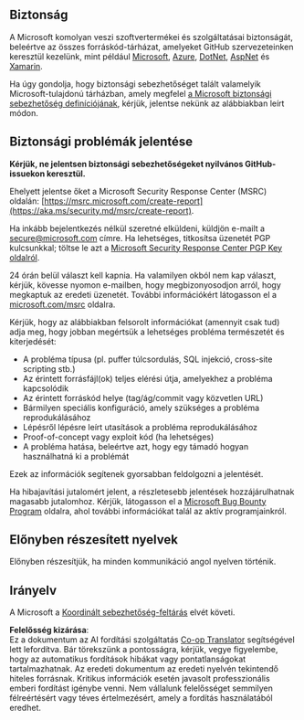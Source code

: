 <!--
CO_OP_TRANSLATOR_METADATA:
{
  "original_hash": "57f14126c1c6add76b3aef3844dfe4e3",
  "translation_date": "2025-07-21T20:34:57+00:00",
  "source_file": "SECURITY.md",
  "language_code": "hu"
}
-->
## Biztonság

A Microsoft komolyan veszi szoftvertermékei és szolgáltatásai biztonságát, beleértve az összes forráskód-tárházat, amelyeket GitHub szervezeteinken keresztül kezelünk, mint például [Microsoft](https://github.com/Microsoft), [Azure](https://github.com/Azure), [DotNet](https://github.com/dotnet), [AspNet](https://github.com/aspnet) és [Xamarin](https://github.com/xamarin).

Ha úgy gondolja, hogy biztonsági sebezhetőséget talált valamelyik Microsoft-tulajdonú tárházban, amely megfelel [a Microsoft biztonsági sebezhetőség definíciójának](https://aka.ms/security.md/definition), kérjük, jelentse nekünk az alábbiakban leírt módon.

## Biztonsági problémák jelentése

**Kérjük, ne jelentsen biztonsági sebezhetőségeket nyilvános GitHub-issuekon keresztül.**

Ehelyett jelentse őket a Microsoft Security Response Center (MSRC) oldalán: [https://msrc.microsoft.com/create-report](https://aka.ms/security.md/msrc/create-report).

Ha inkább bejelentkezés nélkül szeretné elküldeni, küldjön e-mailt a [secure@microsoft.com](mailto:secure@microsoft.com) címre. Ha lehetséges, titkosítsa üzenetét PGP kulcsunkkal; töltse le azt a [Microsoft Security Response Center PGP Key oldalról](https://aka.ms/security.md/msrc/pgp).

24 órán belül választ kell kapnia. Ha valamilyen okból nem kap választ, kérjük, kövesse nyomon e-mailben, hogy megbizonyosodjon arról, hogy megkaptuk az eredeti üzenetét. További információkért látogasson el a [microsoft.com/msrc](https://www.microsoft.com/msrc) oldalra.

Kérjük, hogy az alábbiakban felsorolt információkat (amennyit csak tud) adja meg, hogy jobban megértsük a lehetséges probléma természetét és kiterjedését:

  * A probléma típusa (pl. puffer túlcsordulás, SQL injekció, cross-site scripting stb.)
  * Az érintett forrásfájl(ok) teljes elérési útja, amelyekhez a probléma kapcsolódik
  * Az érintett forráskód helye (tag/ág/commit vagy közvetlen URL)
  * Bármilyen speciális konfiguráció, amely szükséges a probléma reprodukálásához
  * Lépésről lépésre leírt utasítások a probléma reprodukálásához
  * Proof-of-concept vagy exploit kód (ha lehetséges)
  * A probléma hatása, beleértve azt, hogy egy támadó hogyan használhatná ki a problémát

Ezek az információk segítenek gyorsabban feldolgozni a jelentését.

Ha hibajavítási jutalomért jelent, a részletesebb jelentések hozzájárulhatnak magasabb jutalomhoz. Kérjük, látogasson el a [Microsoft Bug Bounty Program](https://aka.ms/security.md/msrc/bounty) oldalra, ahol további információkat talál az aktív programjainkról.

## Előnyben részesített nyelvek

Előnyben részesítjük, ha minden kommunikáció angol nyelven történik.

## Irányelv

A Microsoft a [Koordinált sebezhetőség-feltárás](https://aka.ms/security.md/cvd) elvét követi.

**Felelősség kizárása**:  
Ez a dokumentum az AI fordítási szolgáltatás [Co-op Translator](https://github.com/Azure/co-op-translator) segítségével lett lefordítva. Bár törekszünk a pontosságra, kérjük, vegye figyelembe, hogy az automatikus fordítások hibákat vagy pontatlanságokat tartalmazhatnak. Az eredeti dokumentum az eredeti nyelvén tekintendő hiteles forrásnak. Kritikus információk esetén javasolt professzionális emberi fordítást igénybe venni. Nem vállalunk felelősséget semmilyen félreértésért vagy téves értelmezésért, amely a fordítás használatából eredhet.